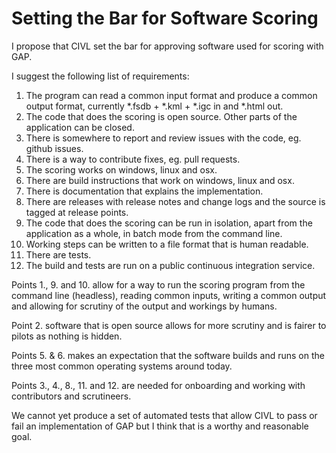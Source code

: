 # Setting the Bar for Software Scoring

I propose that CIVL set the bar for approving software used for scoring with
GAP.

I suggest the following list of requirements:

1. The program can read a common input format and produce a common output
   format, currently *.fsdb + *.kml + *.igc in and *.html out.
2. The code that does the scoring is open source. Other parts of the
   application can be closed.
3. There is somewhere to report and review issues with the code, eg. github
   issues.
4. There is a way to contribute fixes, eg. pull requests.
5. The scoring works on windows, linux and osx.
6. There are build instructions that work on windows, linux and osx.
7. There is documentation that explains the implementation.
8. There are releases with release notes and change logs and the source is
   tagged at release points.
9. The code that does the scoring can be run in isolation, apart from the
   application as a whole, in batch mode from the command line.
10. Working steps can be written to a file format that is human readable.
11. There are tests.
12. The build and tests are run on a public continuous integration service.

Points 1., 9. and 10. allow for a way to run the scoring program from the
command line (headless), reading common inputs, writing a common output and
allowing for scrutiny of the output and workings by humans.

Point 2. software that is open source allows for more scrutiny and is fairer
to pilots as nothing is hidden.

Points 5. & 6. makes an expectation that the software builds and runs on the
three most common operating systems around today.

Points 3., 4., 8., 11. and 12. are needed for onboarding and working with
contributors and scrutineers.

We cannot yet produce a set of automated tests that allow CIVL to pass or fail
an implementation of GAP but I think that is a worthy and reasonable goal.
